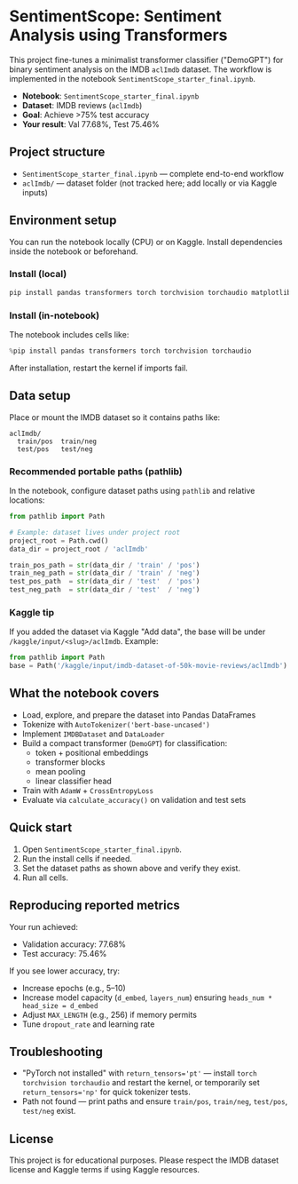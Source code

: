 # SentimentScope: Sentiment Analysis using Transformers

This project fine-tunes a minimalist transformer classifier ("DemoGPT") for binary sentiment analysis on the IMDB `aclImdb` dataset. The workflow is implemented in the notebook `SentimentScope_starter_final.ipynb`.

- **Notebook**: `SentimentScope_starter_final.ipynb`
- **Dataset**: IMDB reviews (`aclImdb`)
- **Goal**: Achieve >75% test accuracy
- **Your result**: Val 77.68%, Test 75.46%

## Project structure
- `SentimentScope_starter_final.ipynb` — complete end-to-end workflow
- `aclImdb/` — dataset folder (not tracked here; add locally or via Kaggle inputs)

## Environment setup
You can run the notebook locally (CPU) or on Kaggle. Install dependencies inside the notebook or beforehand.

### Install (local)
```bash
pip install pandas transformers torch torchvision torchaudio matplotlib scikit-learn
```

### Install (in-notebook)
The notebook includes cells like:
```python
%pip install pandas transformers torch torchvision torchaudio
```
After installation, restart the kernel if imports fail.

## Data setup
Place or mount the IMDB dataset so it contains paths like:
```
aclImdb/
  train/pos  train/neg
  test/pos   test/neg
```

### Recommended portable paths (pathlib)
In the notebook, configure dataset paths using `pathlib` and relative locations:
```python
from pathlib import Path

# Example: dataset lives under project root
project_root = Path.cwd()
data_dir = project_root / 'aclImdb'

train_pos_path = str(data_dir / 'train' / 'pos')
train_neg_path = str(data_dir / 'train' / 'neg')
test_pos_path  = str(data_dir / 'test'  / 'pos')
test_neg_path  = str(data_dir / 'test'  / 'neg')
```

### Kaggle tip
If you added the dataset via Kaggle "Add data", the base will be under `/kaggle/input/<slug>/aclImdb`. Example:
```python
from pathlib import Path
base = Path('/kaggle/input/imdb-dataset-of-50k-movie-reviews/aclImdb')
```

## What the notebook covers
- Load, explore, and prepare the dataset into Pandas DataFrames
- Tokenize with `AutoTokenizer('bert-base-uncased')`
- Implement `IMDBDataset` and `DataLoader`
- Build a compact transformer (`DemoGPT`) for classification:
  - token + positional embeddings
  - transformer blocks
  - mean pooling
  - linear classifier head
- Train with `AdamW` + `CrossEntropyLoss`
- Evaluate via `calculate_accuracy()` on validation and test sets

## Quick start
1. Open `SentimentScope_starter_final.ipynb`.
2. Run the install cells if needed.
3. Set the dataset paths as shown above and verify they exist.
4. Run all cells.

## Reproducing reported metrics
Your run achieved:
- Validation accuracy: 77.68%
- Test accuracy: 75.46%

If you see lower accuracy, try:
- Increase epochs (e.g., 5–10)
- Increase model capacity (`d_embed`, `layers_num`) ensuring `heads_num * head_size = d_embed`
- Adjust `MAX_LENGTH` (e.g., 256) if memory permits
- Tune `dropout_rate` and learning rate

## Troubleshooting
- "PyTorch not installed" with `return_tensors='pt'` — install `torch torchvision torchaudio` and restart the kernel, or temporarily set `return_tensors='np'` for quick tokenizer tests.
- Path not found — print paths and ensure `train/pos`, `train/neg`, `test/pos`, `test/neg` exist.

## License
This project is for educational purposes. Please respect the IMDB dataset license and Kaggle terms if using Kaggle resources.
